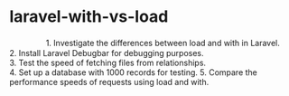 # laravel-with-vs-load
 ㅤㅤㅤㅤㅤ1.	Investigate the differences between load and with in Laravel. <br>
	2.	Install Laravel Debugbar for debugging purposes.<br>
	3.	Test the speed of fetching files from relationships.<br>
	4.	Set up a database with 1000 records for testing.<be>
	5.	Compare the performance speeds of requests using load and with.
